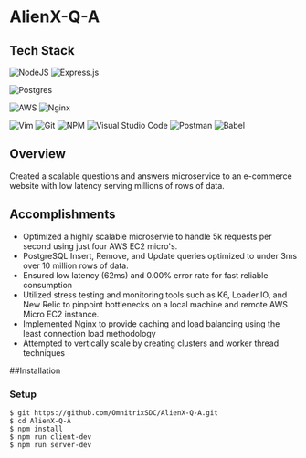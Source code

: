 # AlienX-Q-A


## Tech Stack
![NodeJS](https://img.shields.io/badge/node.js-6DA55F?style=for-the-badge&logo=node.js&logoColor=white)
![Express.js](https://img.shields.io/badge/Express.js-000000?style=for-the-badge&logo=express&logoColor=white)

![Postgres](https://img.shields.io/badge/postgres-%23316192.svg?style=for-the-badge&logo=postgresql&logoColor=white)

![AWS](https://img.shields.io/badge/AWS-%23FF9900.svg?style=for-the-badge&logo=amazon-aws&logoColor=white) 
![Nginx](https://img.shields.io/badge/nginx-%23009639.svg?style=for-the-badge&logo=nginx&logoColor=white)

![Vim](https://img.shields.io/badge/VIM-%2311AB00.svg?style=for-the-badge&logo=vim&logoColor=white) 
![Git](https://img.shields.io/badge/git-%23F05033.svg?style=for-the-badge&logo=git&logoColor=white) 
![NPM](https://img.shields.io/badge/NPM-%23000000.svg?style=for-the-badge&logo=npm&logoColor=white) 
![Visual Studio Code](https://img.shields.io/badge/Visual_Studio_Code-0078D4?style=for-the-badge&logo=visual%20studio%20code&logoColor=white)
![Postman](https://img.shields.io/badge/Postman-FF6C37?style=for-the-badge&logo=Postman&logoColor=white)
![Babel](https://img.shields.io/badge/Babel-F9DC3e?style=for-the-badge&logo=babel&logoColor=black) 


## Overview
Created a scalable questions and answers microservice to an e-commerce website with low latency serving millions of rows of data.

## Accomplishments
- Optimized a highly scalable microservie to handle 5k requests per second using just four AWS EC2 micro's.
- PostgreSQL Insert, Remove, and Update queries optimized to under 3ms over 10 million rows of data.
- Ensured low latency (62ms) and 0.00% error rate for fast reliable consumption
- Utilized stress testing and monitoring tools such as K6, Loader.IO, and New Relic to pinpoint bottlenecks on a local machine and remote AWS Micro EC2 instance.
- Implemented Nginx to provide caching and load balancing using the least connection load methodology
- Attempted to vertically scale by creating clusters and worker thread techniques

##Installation
### Setup
```
$ git https://github.com/OmnitrixSDC/AlienX-Q-A.git
$ cd AlienX-Q-A
$ npm install
$ npm run client-dev
$ npm run server-dev


